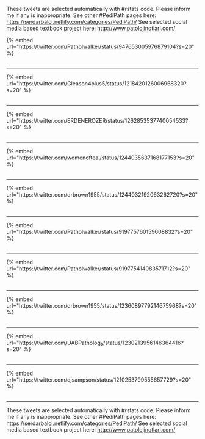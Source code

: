 

These tweets are selected automatically with #rstats code. Please inform me if any is inappropriate.
See other #PediPath pages here: https://serdarbalci.netlify.com/categories/PediPath/ 
See selected social media based textbook project here: http://www.patolojinotlari.com/

{% embed url="https://twitter.com/Patholwalker/status/947653005976879104?s=20" %}<br>
<br>
<hr>
{% embed url="https://twitter.com/Gleason4plus5/status/1218420126006968320?s=20" %}<br>
<br>
<hr>
{% embed url="https://twitter.com/ERDENEROZER/status/1262853537740054533?s=20" %}<br>
<br>
<hr>
{% embed url="https://twitter.com/womenofteal/status/1244035637168177153?s=20" %}<br>
<br>
<hr>
{% embed url="https://twitter.com/drbrown1955/status/1244032192063262720?s=20" %}<br>
<br>
<hr>
{% embed url="https://twitter.com/Patholwalker/status/919775760159608832?s=20" %}<br>
<br>
<hr>
{% embed url="https://twitter.com/Patholwalker/status/919775414083571712?s=20" %}<br>
<br>
<hr>
{% embed url="https://twitter.com/drbrown1955/status/1236089779214675968?s=20" %}<br>
<br>
<hr>
{% embed url="https://twitter.com/UABPathology/status/1230213956146364416?s=20" %}<br>
<br>
<hr>
{% embed url="https://twitter.com/djsampson/status/1210253799555657729?s=20" %}<br>
<br>
<hr>


These tweets are selected automatically with #rstats code. Please inform me if any is inappropriate.
See other #PediPath pages here: https://serdarbalci.netlify.com/categories/PediPath/ 
See selected social media based textbook project here: http://www.patolojinotlari.com/
